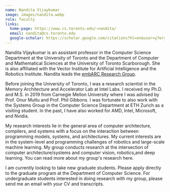 ```yaml
---
name: Nandita Vijaykumar
image: images/nandita.webp
role: faculty
links:
  home-page: https://www.cs.toronto.edu/~nandita/
  email: nandita@cs.toronto.edu  
  google-scholar: https://scholar.google.com/citations?hl=en&user=y7erynoAAAAJ
---
```

 
Nandita Vijaykumar is an assistant professor in the Computer Science Department at the University of Toronto and the Department of Computer and Mathematical Sciences at the University of Toronto Scarborough. She is also affiliated with the Vector Institute for Artificial Intelligence and the Robotics Institute. Nandita leads the [embARC Research Group](https://embarclab.com).

Before joining the University of Toronto, I was a research scientist in the Memory Architecture and Accelerator Lab at Intel Labs. I received my Ph.D. and M.S. in 2019 from Carnegie Mellon University where I was advised by Prof. Onur Mutlu and Prof. Phil Gibbons. I was fortunate to also work with the Systems Group in the Computer Science Department at ETH Zurich as a visiting student. In the past, I have also worked for AMD, Intel, Microsoft, and Nvidia.

My research interests lie in the general area of computer architecture, compilers, and systems with a focus on the interaction between programming models, systems, and architectures. My current interests are in the system-level and programming challenges of robotics and large-scale machine learning. My group conducts research at the intersection of computer architecture/systems and computer vision, robotics,and deep learning. You can read more about my group's research here.

I am currently looking to take new graduate students. Please apply directly to the graduate program at the Department of Computer Science. For undergraduate students interested in doing research with my group, please send me an email with your CV and transcripts.

